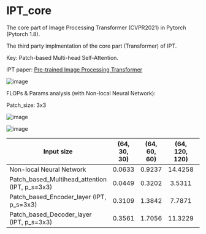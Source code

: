 # IPT_core
The core part of Image Processing Transformer (CVPR2021) in Pytorch (Pytorch 1.8).

The third party implmentation of the core part (Transformer) of IPT.

Key: Patch-based Multi-head Self-Attention.

IPT paper: [Pre-trained Image Processing Transformer](https://arxiv.org/pdf/2012.00364.pdf)

![image](https://user-images.githubusercontent.com/30970296/123435135-ce553700-d5ff-11eb-9292-66ed057adde1.png)

FLOPs & Params analysis (with Non-local Neural Network):

Patch_size: 3x3

![image](https://user-images.githubusercontent.com/30970296/123436537-4d973a80-d601-11eb-8fa2-6bbc1687ca5e.png)

![image](https://user-images.githubusercontent.com/30970296/123436258-09a43580-d601-11eb-8221-7a8dd23c4828.png)

| Input size                                     | (64, 30, 30) | (64, 60, 60) | (64, 120, 120) | Params. |
|------------------------------------------------|:------------:|:------------:|:--------------:|:-------:|
| Non-local Neural Network                       |    0.0633    |    0.9237    |     14.4258    |  8.35K  |
| Patch_based_Multihead_attention (IPT, p_s=3x3) |    0.0449    |    0.3202    |     3.5311     |  1.33M  |
| Patch_based_Encoder_layer (IPT, p_s=3x3)       |    0.3109    |    1.3842    |     7.7871     |  3.99M  |
| Patch_based_Decoder_layer (IPT, p_s=3x3)       |    0.3561    |    1.7056    |     11.3229    |  5.32M  |
